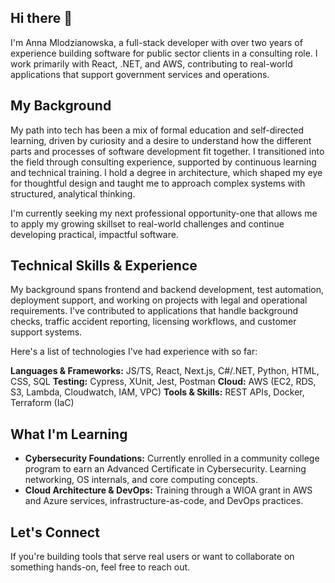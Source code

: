## Hi there 👋

I'm Anna Mlodzianowska, a full-stack developer with over two years of experience building software for public sector clients in a consulting role. I work primarily with React, .NET, and AWS, contributing to real-world applications that support government services and operations.

## My Background

My path into tech has been a mix of formal education and self-directed learning, driven by curiosity and a desire to understand how the different parts and processes of software development fit together. I transitioned into the field through consulting experience, supported by continuous learning and technical training. I hold a degree in architecture, which shaped my eye for thoughtful design and taught me to approach complex systems with structured, analytical thinking.

I'm currently seeking my next professional opportunity-one that allows me to apply my growing skillset to real-world challenges and continue developing practical, impactful software.

## Technical Skills & Experience

My background spans frontend and backend development, test automation, deployment support, and working on projects with legal and operational requirements. I've contributed to applications that handle background checks, traffic accident reporting, licensing workflows, and customer support systems.

Here's a list of technologies I've had experience with so far:

**Languages & Frameworks:** JS/TS, React, Next.js, C#/.NET, Python, HTML, CSS, SQL
**Testing:** Cypress, XUnit, Jest, Postman
**Cloud:** AWS (EC2, RDS, S3, Lambda, Cloudwatch, IAM, VPC)
**Tools & Skills:** REST APIs, Docker, Terraform (IaC)

## What I'm Learning

- **Cybersecurity Foundations:** Currently enrolled in a community college program to earn an Advanced Certificate in Cybersecurity. Learning networking, OS internals, and core computing concepts.
- **Cloud Architecture & DevOps:** Training through a WIOA grant in AWS and Azure services, infrastructure-as-code, and DevOps practices.

## Let's Connect

If you're building tools that serve real users or want to collaborate on something hands-on, feel free to reach out.

<!--
**amlodzianowska/amlodzianowska** is a ✨ _special_ ✨ repository because its `README.md` (this file) appears on your GitHub profile.

Here are some ideas to get you started:

- 🔭 I’m currently working on ...
- 🌱 I’m currently learning ...
- 👯 I’m looking to collaborate on ...
- 🤔 I’m looking for help with ...
- 💬 Ask me about ...
- 📫 How to reach me: ...
- 😄 Pronouns: ...
- ⚡ Fun fact: ...
-->
